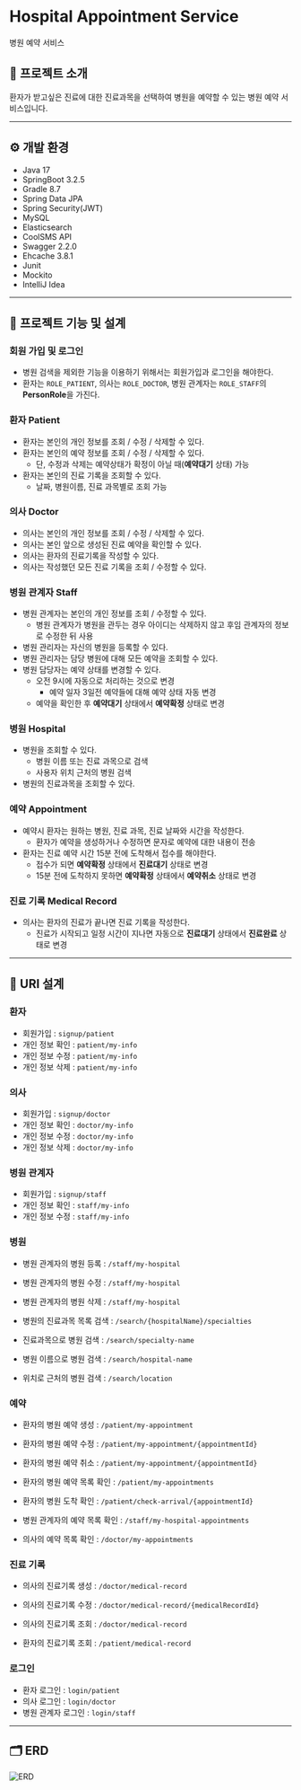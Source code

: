 # Hospital Appointment Service
병원 예약 서비스
## 🏥 프로젝트 소개

환자가 받고싶은 진료에 대한 진료과목을 선택하여 병원을 예약할 수 있는 병원 예약 서비스입니다.
*****

## ⚙️ 개발 환경
- Java 17
- SpringBoot 3.2.5
- Gradle 8.7
- Spring Data JPA
- Spring Security(JWT)
- MySQL
- Elasticsearch
- CoolSMS API
- Swagger 2.2.0
- Ehcache 3.8.1
- Junit
- Mockito
- IntelliJ Idea
*****

## 🧩 프로젝트 기능 및 설계

### 회원 가입 및 로그인
- 병원 검색을 제외한 기능을 이용하기 위해서는 회원가입과 로그인을 해야한다.   
- 환자는 `ROLE_PATIENT`, 의사는 `ROLE_DOCTOR`, 병원 관계자는 `ROLE_STAFF`의 **PersonRole**을 가진다.

### 환자 Patient
- 환자는 본인의 개인 정보를 조회 / 수정 / 삭제할 수 있다.
- 환자는 본인의 예약 정보를 조회 / 수정 / 삭제할 수 있다.
  - 단, 수정과 삭제는 예약상태가 확정이 아닐 때(**예약대기** 상태) 가능
- 환자는 본인의 진료 기록을 조회할 수 있다.
  - 날짜, 병원이름, 진료 과목별로 조회 가능

### 의사 Doctor
- 의사는 본인의 개인 정보를 조회 / 수정 / 삭제할 수 있다.
- 의사는 본인 앞으로 생성된 진료 예약을 확인할 수 있다.
- 의사는 환자의 진료기록을 작성할 수 있다.
- 의사는 작성했던 모든 진료 기록을 조회 / 수정할 수 있다.

### 병원 관계자 Staff
- 병원 관계자는 본인의 개인 정보를 조회 / 수정할 수 있다.
  - 병원 관계자가 병원을 관두는 경우 아이디는 삭제하지 않고 후임 관계자의 정보로 수정한 뒤 사용
- 병원 관리자는 자신의 병원을 등록할 수 있다.
- 병원 관리자는 담당 병원에 대해 모든 예약을 조회할 수 있다.
- 병원 담당자는 예약 상태를 변경할 수 있다. 
  - 오전 9시에 자동으로 처리하는 것으로 변경
    - 예약 일자 3일전 예약들에 대해 예약 상태 자동 변경
  - 예약을 확인한 후 **예약대기** 상태에서 **예약확정** 상태로 변경

### 병원 Hospital
- 병원을 조회할 수 있다.
  - 병원 이름 또는 진료 과목으로 검색
  - 사용자 위치 근처의 병원 검색
- 병원의 진료과목을 조회할 수 있다.
  
### 예약 Appointment
- 예약시 환자는 원하는 병원, 진료 과목, 진료 날짜와 시간을 작성한다.
  - 환자가 예약을 생성하거나 수정하면 문자로 예약에 대한 내용이 전송
- 환자는 진료 예약 시간 15분 전에 도착해서 접수를 해야한다.
  - 접수가 되면 **예약확정** 상태에서 **진료대기** 상태로 변경
  - 15분 전에 도착하지 못하면 **예약확정** 상태에서 **예약취소** 상태로 변경
  
### 진료 기록 Medical Record
- 의사는 환자의 진료가 끝나면 진료 기록을 작성한다.
  - 진료가 시작되고 일정 시간이 지나면 자동으로 **진료대기** 상태에서 **진료완료** 상태로 변경

*****

## 🔗 URI 설계
### 환자
- 회원가입 : `signup/patient`
- 개인 정보 확인 : `patient/my-info`
- 개인 정보 수정 : `patient/my-info`
- 개인 정보 삭제 : `patient/my-info`


### 의사
- 회원가입 : `signup/doctor`
- 개인 정보 확인 : `doctor/my-info`
- 개인 정보 수정 : `doctor/my-info`
- 개인 정보 삭제 : `doctor/my-info`


### 병원 관계자
- 회원가입 : `signup/staff`
- 개인 정보 확인 : `staff/my-info`
- 개인 정보 수정 : `staff/my-info`


### 병원
- 병원 관계자의 병원 등록 : `/staff/my-hospital`
- 병원 관계자의 병원 수정 : `/staff/my-hospital`
- 병원 관계자의 병원 삭제 : `/staff/my-hospital`


- 병원의 진료과목 목록 검색 : `/search/{hospitalName}/specialties`
- 진료과목으로 병원 검색 : `/search/specialty-name`
- 병원 이름으로 병원 검색 : `/search/hospital-name`
- 위치로 근처의 병원 검색 : `/search/location`


### 예약
- 환자의 병원 예약 생성 : `/patient/my-appointment`
- 환자의 병원 예약 수정 : `/patient/my-appointment/{appointmentId}`
- 환자의 병원 예약 취소 : `/patient/my-appointment/{appointmentId}`
- 환자의 병원 예약 목록 확인 : `/patient/my-appointments`
- 환자의 병원 도착 확인 : `/patient/check-arrival/{appointmentId}`


- 병원 관계자의 예약 목록 확인 : `/staff/my-hospital-appointments`


- 의사의 예약 목록 확인 : `/doctor/my-appointments`

### 진료 기록
- 의사의 진료기록 생성 : `/doctor/medical-record`
- 의사의 진료기록 수정 : `/doctor/medical-record/{medicalRecordId}`
- 의사의 진료기록 조회 : `/doctor/medical-record`


- 환자의 진료기록 조회 : `/patient/medical-record`
### 로그인
- 환자 로그인 : `login/patient`
- 의사 로그인 : `login/doctor`
- 병원 관계자 로그인 : `login/staff`
*****

## 🗂️ ERD
![ERD](https://github.com/guswnee00/HospitalAppointmentProject/assets/124776145/5a0f8e4d-3ac6-46c3-9443-df23d0b8ca7c)

